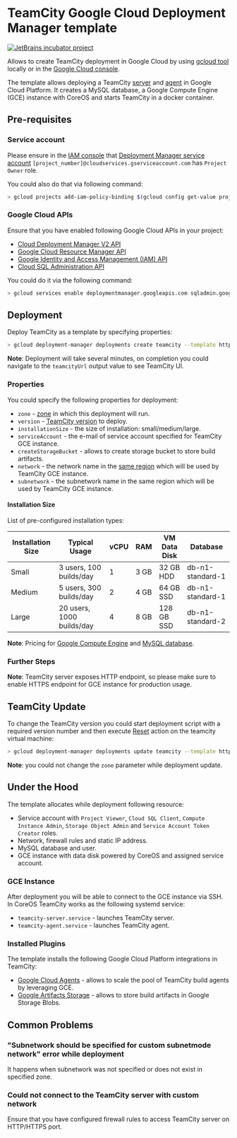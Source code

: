 # TeamCity Google Cloud Deployment Manager template
[![JetBrains incubator project](http://jb.gg/badges/incubator.svg)](https://confluence.jetbrains.com/display/ALL/JetBrains+on+GitHub)

Allows to create TeamCity deployment in Google Cloud by using [gcloud tool](https://cloud.google.com/sdk/gcloud/) locally or in the [Google Cloud console](https://console.cloud.google.com/).

The template allows deploying a TeamCity [server](https://hub.docker.com/r/jetbrains/teamcity-server/) and [agent](https://hub.docker.com/r/jetbrains/teamcity-agent/) in Google Cloud Platform. It creates a MySQL database, a Google Compute Engine (GCE) instance with CoreOS and starts TeamCity in a docker container.

## Pre-requisites

### Service account

Please ensure in the [IAM console](https://console.cloud.google.com/iam-admin/iam/project) that [Deployment Manager service account](https://cloud.google.com/deployment-manager/docs/access-control#access_control_for_deployment_manager) `[project_number]@cloudservices.gserviceaccount.com` has `Project Owner` role.

You could also do that via following command:

```sh
> gcloud projects add-iam-policy-binding $(gcloud config get-value project) --member serviceAccount:$(gcloud projects describe $(gcloud config get-value project) --format="value(projectNumber)")@cloudservices.gserviceaccount.com --role roles/owner
```

### Google Cloud APIs

Ensure that you have enabled following Google Cloud APIs in your project:
* [Cloud Deployment Manager V2 API](https://console.cloud.google.com/apis/api/deploymentmanager.googleapis.com/overview)
* [Google Cloud Resource Manager API](https://console.cloud.google.com/apis/api/cloudresourcemanager.googleapis.com/overview)
* [Google Identity and Access Management (IAM) API](https://console.cloud.google.com/apis/api/iam.googleapis.com/overview)
* [Cloud SQL Administration API](https://console.developers.google.com/apis/api/sqladmin.googleapis.com/overview)

You could do it via the following command:

```sh
> gcloud services enable deploymentmanager.googleapis.com sqladmin.googleapis.com iam.googleapis.com cloudresourcemanager.googleapis.com runtimeconfig.googleapis.com
```

## Deployment

Deploy TeamCity as a template by specifying properties:

```sh
> gcloud deployment-manager deployments create teamcity --template https://raw.githubusercontent.com/JetBrains/teamcity-google-template/master/teamcity.jinja --properties zone:<zone>
```

**Note**: Deployment will take several minutes, on completion you could navigate to the `teamcityUrl` output value to see TeamCity UI.

### Properties

You could specify the following properties for deployment:

* `zone` - [zone](https://cloud.google.com/compute/docs/regions-zones/) in which this deployment will run.
* `version` - [TeamCity version](https://www.jetbrains.com/teamcity/download/) to deploy.
* `installationSize` - the size of installation: small/medium/large.
* `serviceAccount` - the e-mail of service account specified for TeamCity GCE instance.
* `createStorageBucket` - allows to create storage bucket to store build artifacts.
* `network` - the network name in the [same region](https://cloud.google.com/compute/docs/regions-zones/) which will be used by TeamCity GCE instance.
* `subnetwork` - the subnetwork name in the same region which will be used by TeamCity GCE instance.

#### Installation Size

List of pre-configured installation types:

| Installation Size | Typical Usage             | vCPU | RAM  | VM Data Disk | Database         |
| ----------------- | ------------------------- | ---- | ---- | ------------ | ---------------- |
| Small             | 3 users, 100 builds/day   | 1    | 3 GB | 32 GB HDD    | db-n1-standard-1 |
| Medium            | 5 users, 300 builds/day   | 2    | 4 GB | 64 GB SSD    | db-n1-standard-1 |
| Large             | 20 users, 1000 builds/day | 4    | 8 GB | 128 GB SSD   | db-n1-standard-2 |

**Note**: Pricing for [Google Compute Engine](https://cloud.google.com/compute/pricing#custommachinetypepricing) and [MySQL database](https://cloud.google.com/sql/docs/mysql/pricing).

### Further Steps

**Note**: TeamCity server exposes HTTP endpoint, so please make sure to enable HTTPS endpoint for GCE instance for production usage.

## TeamCity Update

To change the TeamCity version you could start deployment script with a required version number and then execute [Reset](https://cloud.google.com/compute/docs/instances/restarting-an-instance) action on the teamcity virtual machine:
 
```sh
> gcloud deployment-manager deployments update teamcity --template https://raw.githubusercontent.com/JetBrains/teamcity-google-template/master/teamcity.jinja --properties zone:<zone>,version:2017.2.2
```

**Note**: you could not change the `zone` parameter while deployment update.

## Under the Hood

The template allocates while deployment following resource:
* Service account with `Project Viewer`, `Cloud SQL Client`, `Compute Instance Admin`, `Storage Object Admin` and `Service Account Token Creator` roles.
* Network, firewall rules and static IP address.
* MySQL database and user.
* GCE instance with data disk powered by CoreOS and assigned service account.

### GCE Instance

After deployment you will be able to connect to the GCE instance via SSH. In CoreOS TeamCity works as the following systemd service:

* `teamcity-server.service` - launches TeamCity server.
* `teamcity-agent.service` - launches TeamCity agent.

### Installed Plugins

The template installs the following Google Cloud Platform integrations in TeamCity:

* [Google Cloud Agents](https://plugins.jetbrains.com/plugin/9704-google-cloud-agents) - allows to scale the pool of TeamCity build agents by leveraging GCE.
* [Google Artifacts Storage](https://plugins.jetbrains.com/plugin/9634-google-artifact-storage) - allows to store build artifacts in Google Storage Blobs.

## Common Problems

### "Subnetwork should be specified for custom subnetmode network" error while deployment

It happens when subnetwork was not specified or does not exist in specified zone.

### Could not connect to the TeamCity server with custom network

Ensure that you have configured firewall rules to access TeamCity server on HTTP/HTTPS port.

